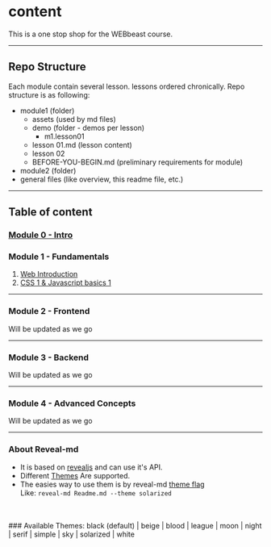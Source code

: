 # content
This is a one stop shop for the WEBbeast course.

---

## Repo Structure
Each module contain several lesson. lessons ordered chronically.
Repo structure is as following:

- module1 (folder)
    - assets (used by md files)
    - demo (folder - demos per lesson)
        - m1.lesson01
    - lesson 01.md (lesson content)
    - lesson 02
    - BEFORE-YOU-BEGIN.md (preliminary requirements for module)
- module2 (folder)
- general files (like overview, this readme file, etc.)

---

## Table of content

### [Module 0 - Intro](/module0_intro/readme.md)

### Module 1 - Fundamentals
1. [Web Introduction](https://github.com/webbeast2019/content/blob/master/module1_fundamentals/m1.lesson01.md)
1. [CSS 1 & Javascript basics 1](https://github.com/webbeast2019/content/blob/master/module1_fundamentals/m1.lesson01.md)

---

### Module 2 - Frontend
Will be updated as we go

---

### Module 3 - Backend
Will be updated as we go

---

### Module 4 - Advanced Concepts
Will be updated as we go

---

### About Reveal-md
* It is based on [revealjs](https://github.com/hakimel/reveal.js) and can use it's API.
* Different [Themes](https://github.com/hakimel/reveal.js/tree/master/css/theme) Are supported.
* The easies way to use them is by reveal-md [theme flag](https://github.com/webpro/reveal-md#theme) <br>
Like:
`reveal-md Readme.md --theme solarized`
<br>
<br>
### Available Themes:
black (default) | beige | blood | league | moon | night | serif | simple | sky | solarized | white
